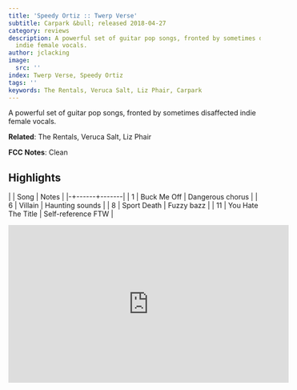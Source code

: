 ```yaml
---
title: 'Speedy Ortiz :: Twerp Verse'
subtitle: Carpark &bull; released 2018-04-27
category: reviews
description: A powerful set of guitar pop songs, fronted by sometimes disaffected
  indie female vocals.
author: jclacking
image:
  src: ''
index: Twerp Verse, Speedy Ortiz
tags: ''
keywords: The Rentals, Veruca Salt, Liz Phair, Carpark
---
```

A powerful set of guitar pop songs, fronted by sometimes disaffected indie female vocals.<!--more-->

**Related**: The Rentals, Veruca Salt, Liz Phair

**FCC Notes**: Clean

## Highlights

| | Song | Notes |
|-+------+-------|
| 1 | Buck Me Off | Dangerous chorus |
| 6 | Villain | Haunting sounds |
| 8 | Sport Death | Fuzzy bazz |
| 11 | You Hate The Title | Self-reference FTW |

<div class="tlo-detail-video"><iframe width="560" height="315" src="https://www.youtube.com/embed/RNzGH02i8wY" frameborder="0" allow="autoplay; encrypted-media" allowfullscreen></iframe></div>

